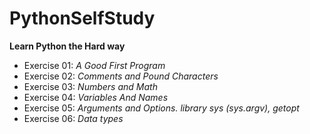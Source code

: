 # PythonSelfStudy
**Learn Python the Hard way**
+ Exercise 01: _A Good First Program_
+ Exercise 02: _Comments and Pound Characters_
+ Exercise 03: _Numbers and Math_
+ Exercise 04: _Variables And Names_
+ Exercise 05: _Arguments and Options. library sys (sys.argv), getopt_
+ Exercise 06: _Data types_